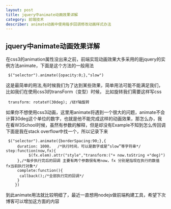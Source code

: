 ```yaml
---
layout: post
title: jquery中animate动画效果详解
category: 前端技术
describer: animate动画中使用每步回调修改动画样式办法
---
```


## jquery中animate动画效果详解

在css3的animation属性没出来之前，前端实现动画效果大多采用的是jquery的实例方法animate，下面是这个方法的一般用法

     $("selector").animate({opacity:0;},"slow")

这是最简单的用法,有时候我们为了达到某些效果，简单用法可能不能满足我们，比如我们在使用css3的transForm（变型）时候，
比如旋转我们需要这样写css

     transform: rotateY(30deg); /绕Y轴旋转

如果你不想使用css3动画，这里用animate将遇到一个很大的问题，animate不会计算30deg这个单位的数字，也就是他不能完成这样的动画效果，那怎么办，我在看W3School时候，虽然有参数的解释，但是却没有Example不知到怎么传回调下面是我在stack overflow中找一个，所以记录下来

     $("selector").animate({borderSpacing:90;},{
         duration: 1000，  /*执行时间，可以是数字或是“slow”等字符串*/         step:function(now,fx){
              $(fx.elem).attr("style","transform:("+ now.toString +"deg)")
         },/*每步执行完后的回调 主要有两个参数很有用now，fx 分别是指现在执行的数值 fx当前执行对象*/
         complete:function(){
          callback();/*全部执行完的回调*/ 
         }
        })
到此animate用法就比较明细了，最近一直想用nodejs做前端构建工具，希望下次博客可以增加这方面的内容
